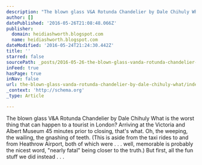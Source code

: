 ```yaml
---
description: "The blown glass V&A Rotunda Chandelier by Dale Chihuly What is the worst thing that can happen to a tourist in London? Arriving at the Victoria and Albert Museum 45 minutes prior to closing, that's what. Oh, the weeping, the wailing, the gnashing of teeth. (This is aside from the taxi rides to and from Heathrow Airport, both of which were . . . well, memorable is probably the nicest word, \"nearly fatal\" being closer to the truth.) But first, all the fun stuff we did instead . . ."
author: []
datePublished: '2016-05-26T21:08:48.066Z'
publisher:
  domain: heidiashworth.blogspot.com
  name: heidiashworth.blogspot.com
dateModified: '2016-05-24T21:24:30.442Z'
title: ''
starred: false
sourcePath: _posts/2016-05-26-the-blown-glass-vanda-rotunda-chandelier-by-dale-chihuly-what.md
inFeed: true
hasPage: true
inNav: false
url: the-blown-glass-vanda-rotunda-chandelier-by-dale-chihuly-what/index.html
_context: 'http://schema.org'
_type: Article

---
```

The blown glass V&A Rotunda Chandelier by Dale Chihuly What is the worst thing that can happen to a tourist in London? Arriving at the Victoria and Albert Museum 45 minutes prior to closing, that's what. Oh, the weeping, the wailing, the gnashing of teeth. (This is aside from the taxi rides to and from Heathrow Airport, both of which were . . . well, memorable is probably the nicest word, "nearly fatal" being closer to the truth.) But first, all the fun stuff we did instead . . .